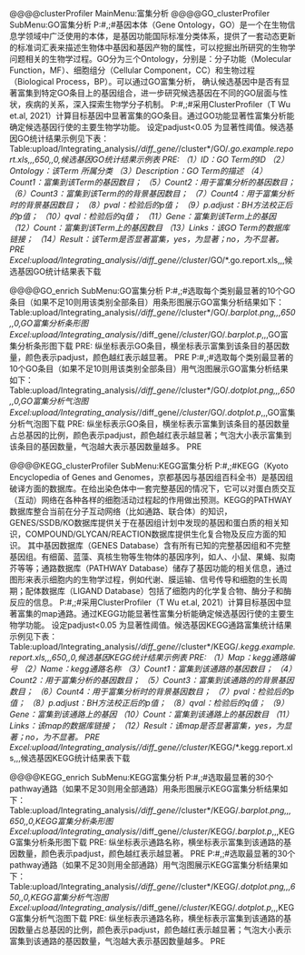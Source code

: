 @@@@clusterProfiler
MainMenu:富集分析
@@@@GO_clusterProfiler
SubMenu:GO富集分析
P:#,;#基因本体（Gene Ontology，GO）是一个在生物信息学领域中广泛使用的本体，是基因功能国际标准分类体系，提供了一套动态更新的标准词汇表来描述生物体中基因和基因产物的属性，可以挖掘出所研究的生物学问题相关的生物学过程。GO分为三个Ontology，分别是：分子功能（Molecular Function，MF）、细胞组分（Cellular Component，CC）和生物过程（Biological Process，BP）。可以通过GO富集分析， 确认候选基因中是否有显著富集到特定GO条目上的基因组合，进一步研究候选基因在不同的GO层面与性状，疾病的关系，深入探索生物学分子机制。
P:#,;#采用ClusterProfiler（T Wu et.al, 2021）计算目标基因中显著富集的GO条目。通过GO功能显著性富集分析能确定候选基因行使的主要生物学功能。 设定padjust<0.05 为显著性阈值。候选基因GO统计结果示例见下表：
Table:upload/Integrating_analysis/*/diff_gene/*/cluster*/GO/*.go.example.report.xls,,,650,,0,候选基因GO统计结果示例表
PRE:
（1）ID：GO Term的ID
（2）Ontology：该Term 所属分类
（3）Description：GO Term的描述
（4）Count1：富集到该Term的基因数目；
（5）Count2：用于富集分析的基因数目；
（6）Count3：富集到该Term的的背景基因数目；
（7）Count4：用于富集分析时的背景基因数目；
（8）pval：检验后的p值；
（9）p.adjust：BH方法校正后的p值；
（10）qval：检验后的q值；
（11）*Gene：富集到该Term上的基因
（12）*Count：富集到该Term上的基因数目
（13）Links：该GO Term的数据库链接；
（14）Result：该Term是否显著富集，yes，为显著；no，为不显著。
PRE
Excel:upload/Integrating_analysis/*/diff_gene/*/cluster*/GO/*.go.report.xls,,,候选基因GO统计结果表下载

@@@@GO_enrich
SubMenu:GO富集分析
P:#,;#选取每个类别最显著的10个GO条目（如果不足10则用该类别全部条目）用条形图展示GO富集分析结果如下：
Table:upload/Integrating_analysis/*/diff_gene/*/cluster*/GO/*.barplot.png,,,650,,0,GO富集分析条形图
Excel:upload/Integrating_analysis/*/diff_gene/*/cluster*/GO/*.barplot.p*,,,GO富集分析条形图下载
PRE:
纵坐标表示GO条目，横坐标表示富集到该条目的基因数量，颜色表示padjust，颜色越红表示越显著。
PRE
P:#,;#选取每个类别最显著的10个GO条目（如果不足10则用该类别全部条目）用气泡图展示GO富集分析结果如下：
Table:upload/Integrating_analysis/*/diff_gene/*/cluster*/GO/*.dotplot.png,,,650,,0,GO富集分析气泡图
Excel:upload/Integrating_analysis/*/diff_gene/*/cluster*/GO/*.dotplot.p*,,,GO富集分析气泡图下载
PRE:
纵坐标表示GO条目，横坐标表示富集到该条目的基因数量占总基因的比例，颜色表示padjust，颜色越红表示越显著；气泡大小表示富集到该条目的基因数量，气泡越大表示基因数量越多。
PRE

@@@@KEGG_clusterProfiler
SubMenu:KEGG富集分析
P:#,;#KEGG（Kyoto Encyclopedia of Genes and Genomes，京都基因与基因组百科全书）是基因组破译方面的数据库。在给出染色体中一套完整基因的情况下，它可以对蛋白质交互（互动）网络在各种各样的细胞活动过程起的作用做出预测。KEGG的PATHWAY数据库整合当前在分子互动网络（比如通路、联合体）的知识，GENES/SSDB/KO数据库提供关于在基因组计划中发现的基因和蛋白质的相关知识，COMPOUND/GLYCAN/REACTION数据库提供生化复合物及反应方面的知识。
其中基因数据库（GENES Database）含有所有已知的完整基因组和不完整基因组。有细菌、蓝藻、真核生物等生物体的基因序列，如人、小鼠、果蝇、拟南芥等等；通路数据库（PATHWAY Database）储存了基因功能的相关信息，通过图形来表示细胞内的生物学过程，例如代谢、膜运输、信号传导和细胞的生长周期；配体数据库（LIGAND Database）包括了细胞内的化学复合物、酶分子和酶反应的信息。
P:#,;#采用ClusterProfiler（T Wu et.al, 2021）计算目标基因中显著富集的map通路。通过KEGG功能显著性富集分析能确定候选基因行使的主要生物学功能。 设定padjust<0.05 为显著性阈值。候选基因KEGG通路富集统计结果示例见下表：
Table:upload/Integrating_analysis/*/diff_gene/*/cluster*/KEGG/*.kegg.example.report.xls,,,650,,0,候选基因KEGG统计结果示例表
PRE:
（1）Map：kegg通路编号
（2）Name：kegg通路名称
（3）Count1：富集到该通路的基因数目；
（4）Count2：用于富集分析的基因数目；
（5）Count3：富集到该通路的的背景基因数目；
（6）Count4：用于富集分析时的背景基因数目；
（7）pval：检验后的p值；
（8）p.adjust：BH方法校正后的p值；
（8）qval：检验后的q值；
（9）*Gene：富集到该通路上的基因
（10）*Count：富集到该通路上的基因数目
（11）Links：该map的数据库链接；
（12）Result：该map是否显著富集，yes，为显著；no，为不显著。
PRE
Excel:upload/Integrating_analysis/*/diff_gene/*/cluster*/KEGG/*.kegg.report.xls,,,候选基因KEGG统计结果表下载

@@@@KEGG_enrich
SubMenu:KEGG富集分析
P:#,;#选取最显著的30个pathway通路（如果不足30则用全部通路）用条形图展示KEGG富集分析结果如下：
Table:upload/Integrating_analysis/*/diff_gene/*/cluster*/KEGG/*.barplot.png,,,650,,0,KEGG富集分析条形图
Excel:upload/Integrating_analysis/*/diff_gene/*/cluster*/KEGG/*.barplot.p*,,,KEGG富集分析条形图下载
PRE:
纵坐标表示通路名称，横坐标表示富集到该通路的基因数量，颜色表示padjust，颜色越红表示越显著。
PRE
P:#,;#选取最显著的30个pathway通路（如果不足30则用全部通路）用气泡图展示KEGG富集分析结果如下：
Table:upload/Integrating_analysis/*/diff_gene/*/cluster*/KEGG/*.dotplot.png,,,650,,0,KEGG富集分析气泡图
Excel:upload/Integrating_analysis/*/diff_gene/*/cluster*/KEGG/*.dotplot.p*,,,KEGG富集分析气泡图下载
PRE:
纵坐标表示通路名称，横坐标表示富集到该通路的基因数量占总基因的比例，颜色表示padjust，颜色越红表示越显著；气泡大小表示富集到该通路的基因数量，气泡越大表示基因数量越多。
PRE
